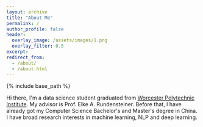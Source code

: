 ```yaml
---
layout: archive
title: "About Me"
permalink: /
author_profile: false
header: 
  overlay_image: /assets/images/1.png
  overlay_filter: 0.5
excerpt: 
redirect_from: 
  - /about/
  - /about.html
---
```

{% include base_path %}

 Hi there, I'm a data science student graduated from [Worcester Polytechnic Institute](https://www.wpi.edu/). My advisor is Prof. Elke A. Rundensteiner. Before that, I have already got my Computer Science Bachelor's and Master's degree in China. I have broad research interests in machine learning, NLP and deep learning.